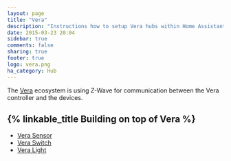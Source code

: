 ```yaml
---
layout: page
title: "Vera"
description: "Instructions how to setup Vera hubs within Home Assistant."
date: 2015-03-23 20:04
sidebar: true
comments: false
sharing: true
footer: true
logo: vera.png
ha_category: Hub
---
```



The [Vera](http://getvera.com) ecosystem is using Z-Wave for communication between the Vera controller and the devices.

## {% linkable_title Building on top of Vera %}

 - [Vera Sensor](/components/sensor.vera/)
 - [Vera Switch](/components/switch.vera/)
 - [Vera Light](/components/light.vera/)
